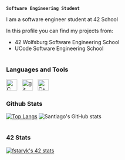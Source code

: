 **`Software Engineering Student`**

I am a software engineer student at 42 School

In this profile you can find my projects from:
  * 42 Wolfsburg Software Engineering School
  * UCode Software Engineering School
 
 #
 
 ### Languages and Tools
 
 <img align="left" alt="C" width="30px" style="padding-right:10px;" src="https://cdn.jsdelivr.net/gh/devicons/devicon/icons/c/c-original.svg"/>
 <img align="left" alt="git" width="30px" style="padding-right:10px;" src="https://cdn.jsdelivr.net/gh/devicons/devicon/icons/git/git-original.svg"/>
 <img align="left" alt="C++" width="30px" style="padding-right:10px;" src="https://user-images.githubusercontent.com/91738456/216114460-fabf0727-3a0c-4984-9a17-4ddfe229dd4e.png"/>
 <br />
 
 #
 
 ### Github Stats
 
 [![Top Langs](https://github-readme-stats.vercel.app/api/top-langs/?username=statvej&layout=compact&theme=dark&langs_count=6)](https://github.com/statvej/github-readme-stats)
 ![Santiago's GitHub stats](https://github-readme-stats.vercel.app/api?username=statvej&show_icons=true&theme=dark&hide_title=true&hide_rank=true)
 
 #
 
### 42 Stats

[![fstaryk's 42 stats](https://badge42.vercel.app/api/v2/clb2amn1u01020fl59op3e7f8/stats?cursusId=21&coalitionId=149)](https://github.com/JaeSeoKim/badge42)
